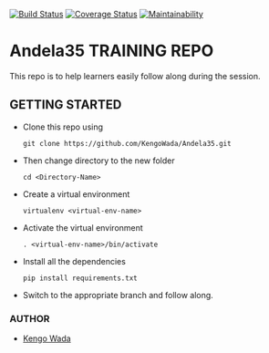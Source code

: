 [![Build Status](https://travis-ci.com/llwasampijja/Andela35.svg?branch=deploy)](https://travis-ci.com/llwasampijja/Andela35)  [![Coverage Status](https://coveralls.io/repos/github/llwasampijja/Andela35/badge.svg?branch=deploy)](https://coveralls.io/github/llwasampijja/Andela35?branch=deploy)  [![Maintainability](https://api.codeclimate.com/v1/badges/a142ad9cf8f692bdf185/maintainability)](https://codeclimate.com/github/llwasampijja/Andela35/maintainability)


# Andela35 TRAINING REPO
This repo is to help learners easily follow along during the session.

## GETTING STARTED
* Clone this repo using 

  ```git clone https://github.com/KengoWada/Andela35.git```

* Then change directory to the new folder 
  
  ```cd <Directory-Name> ```

* Create a virtual environment 
  
  ```virtualenv <virtual-env-name>```

* Activate the virtual environment 

  ```. <virtual-env-name>/bin/activate```

* Install all the dependencies 
  
  ```pip install requirements.txt```

* Switch to the appropriate branch and follow along.

### AUTHOR 
* [Kengo Wada](https://github.com/KengoWada)
